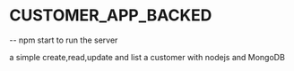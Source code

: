 # CUSTOMER_APP_BACKED

-- npm start to run the server

a simple create,read,update and list a customer with nodejs and MongoDB